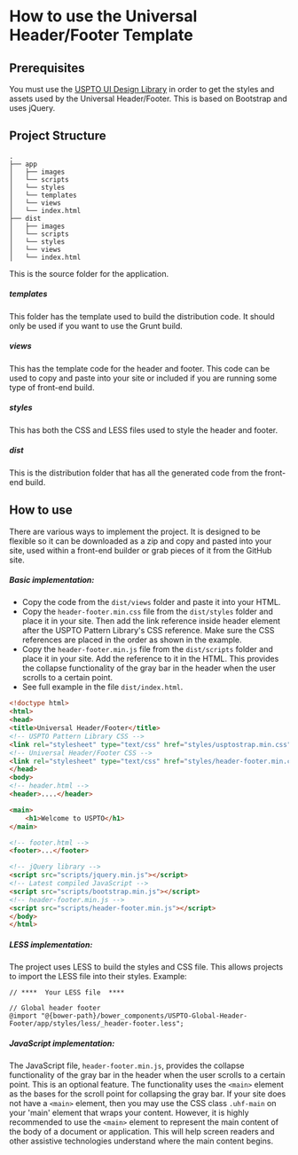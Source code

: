 How to use the Universal Header/Footer Template
==============
## Prerequisites
You must use the [USPTO UI Design Library](http://uspto.github.io/designpatterns/index.html) in order to get the styles and assets used by the Universal Header/Footer.  This is based on Bootstrap and uses jQuery.

## Project Structure
```
.
├── app
│   ├── images
│   └── scripts
│   └── styles
│   └── templates
│   └── views
│   └── index.html
├── dist
│   ├── images
│   └── scripts
│   └── styles
│   └── views
│   └── index.html
```
This is the source folder for the application.
##### templates
This folder has the template used to build the distribution code.  It should only be used if you want to use the Grunt build.
##### views
This has the template code for the header and footer.  This code can be used to copy and paste into your site or included if you are running some type of front-end build.
##### styles
This has both the CSS and LESS files used to style the header and footer.
##### dist
This is the distribution folder that has all the generated code from the front-end build.

## How to use
There are various ways to implement the project.  It is designed to be flexible so it can be downloaded as a zip and copy and pasted into your site, used within a front-end builder or grab pieces of it from the GitHub site.  
##### Basic implementation:
* Copy the code from the `dist/views` folder and paste it into your HTML. 
* Copy the `header-footer.min.css` file from the `dist/styles` folder and place it in your site.  Then add the link reference inside header element after the USPTO Pattern Library's CSS reference.  Make sure the CSS references are placed in the order as shown in the example.
* Copy the `header-footer.min.js` file from the `dist/scripts` folder and place it in your site.  Add the reference to it in the HTML. This provides the collapse functionality of the gray bar in the header when the user scrolls to a certain point.
* See full example in the file `dist/index.html`.
``` html
<!doctype html>
<html>
<head>
<title>Universal Header/Footer</title>
<!-- USPTO Pattern Library CSS -->
<link rel="stylesheet" type="text/css" href="styles/usptostrap.min.css">
<!-- Universal Header/Footer CSS -->
<link rel="stylesheet" type="text/css" href="styles/header-footer.min.css">
</head>
<body>
<!-- header.html -->
<header>....</header>

<main>
    <h1>Welcome to USPTO</h1>
</main>

<!-- footer.html -->
<footer>...</footer>

<!-- jQuery library -->
<script src="scripts/jquery.min.js"></script>
<!-- Latest compiled JavaScript -->
<script src="scripts/bootstrap.min.js"></script>
<!-- header-footer.min.js -->
<script src="scripts/header-footer.min.js"></script>
</body>
</html>
```
##### LESS implementation:
The project uses LESS to build the styles and CSS file.  This allows projects to import the LESS file into their styles.
Example:
``` less
// ****  Your LESS file  ****

// Global header footer
@import "@{bower-path}/bower_components/USPTO-Global-Header-Footer/app/styles/less/_header-footer.less";

```

##### JavaScript implementation:
The JavaScript file, `header-footer.min.js`, provides the collapse functionality of the gray bar in the header when the user scrolls to a certain point.  This is an optional feature.  The functionality uses the `<main>` element as the bases for the scroll point for collapsing the gray bar. If your site does not have a `<main>` element, then you may use the CSS class `.uhf-main` on your 'main' element that wraps your content.  However, it is highly recommended to use the `<main>` element to represent the main content of the body of a document or application.  This will help screen readers and other assistive technologies understand where the main content begins.

